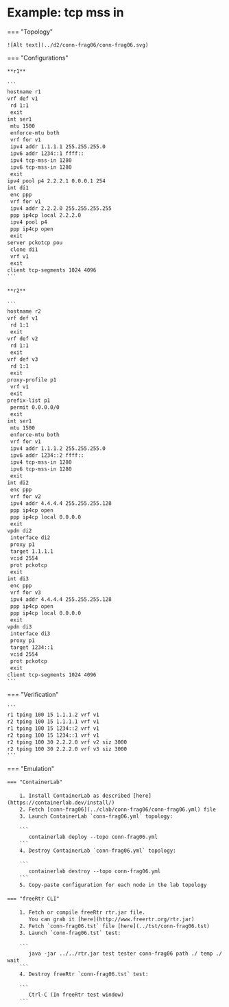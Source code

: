 # Example: tcp mss in

=== "Topology"

    ![Alt text](../d2/conn-frag06/conn-frag06.svg)

=== "Configurations"

    **r1**

    ```
    hostname r1
    vrf def v1
     rd 1:1
     exit
    int ser1
     mtu 1500
     enforce-mtu both
     vrf for v1
     ipv4 addr 1.1.1.1 255.255.255.0
     ipv6 addr 1234::1 ffff::
     ipv4 tcp-mss-in 1280
     ipv6 tcp-mss-in 1280
     exit
    ipv4 pool p4 2.2.2.1 0.0.0.1 254
    int di1
     enc ppp
     vrf for v1
     ipv4 addr 2.2.2.0 255.255.255.255
     ppp ip4cp local 2.2.2.0
     ipv4 pool p4
     ppp ip4cp open
     exit
    server pckotcp pou
     clone di1
     vrf v1
     exit
    client tcp-segments 1024 4096
    ```

    **r2**

    ```
    hostname r2
    vrf def v1
     rd 1:1
     exit
    vrf def v2
     rd 1:1
     exit
    vrf def v3
     rd 1:1
     exit
    proxy-profile p1
     vrf v1
     exit
    prefix-list p1
     permit 0.0.0.0/0
     exit
    int ser1
     mtu 1500
     enforce-mtu both
     vrf for v1
     ipv4 addr 1.1.1.2 255.255.255.0
     ipv6 addr 1234::2 ffff::
     ipv4 tcp-mss-in 1280
     ipv6 tcp-mss-in 1280
     exit
    int di2
     enc ppp
     vrf for v2
     ipv4 addr 4.4.4.4 255.255.255.128
     ppp ip4cp open
     ppp ip4cp local 0.0.0.0
     exit
    vpdn di2
     interface di2
     proxy p1
     target 1.1.1.1
     vcid 2554
     prot pckotcp
     exit
    int di3
     enc ppp
     vrf for v3
     ipv4 addr 4.4.4.4 255.255.255.128
     ppp ip4cp open
     ppp ip4cp local 0.0.0.0
     exit
    vpdn di3
     interface di3
     proxy p1
     target 1234::1
     vcid 2554
     prot pckotcp
     exit
    client tcp-segments 1024 4096
    ```

=== "Verification"

    ```
    r1 tping 100 15 1.1.1.2 vrf v1
    r2 tping 100 15 1.1.1.1 vrf v1
    r1 tping 100 15 1234::2 vrf v1
    r2 tping 100 15 1234::1 vrf v1
    r2 tping 100 30 2.2.2.0 vrf v2 siz 3000
    r2 tping 100 30 2.2.2.0 vrf v3 siz 3000
    ```

=== "Emulation"

    === "ContainerLab"

        1. Install ContainerLab as described [here](https://containerlab.dev/install/)  
        2. Fetch [conn-frag06](../clab/conn-frag06/conn-frag06.yml) file  
        3. Launch ContainerLab `conn-frag06.yml` topology:  

        ```
           containerlab deploy --topo conn-frag06.yml  
        ```
        4. Destroy ContainerLab `conn-frag06.yml` topology:  

        ```
           containerlab destroy --topo conn-frag06.yml  
        ```
        5. Copy-paste configuration for each node in the lab topology

    === "freeRtr CLI"

        1. Fetch or compile freeRtr rtr.jar file.  
           You can grab it [here](http://www.freertr.org/rtr.jar)  
        2. Fetch `conn-frag06.tst` file [here](../tst/conn-frag06.tst)  
        3. Launch `conn-frag06.tst` test:  

        ```
           java -jar ../../rtr.jar test tester conn-frag06 path ./ temp ./ wait
        ```
        4. Destroy freeRtr `conn-frag06.tst` test:  

        ```
           Ctrl-C (In freeRtr test window)
        ```

